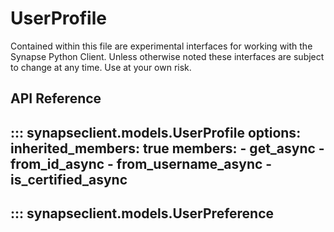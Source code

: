 # UserProfile

Contained within this file are experimental interfaces for working with the Synapse Python
Client. Unless otherwise noted these interfaces are subject to change at any time. Use
at your own risk.

## API Reference

::: synapseclient.models.UserProfile
    options:
      inherited_members: true
      members:
      - get_async
      - from_id_async
      - from_username_async
      - is_certified_async
---
::: synapseclient.models.UserPreference
---
